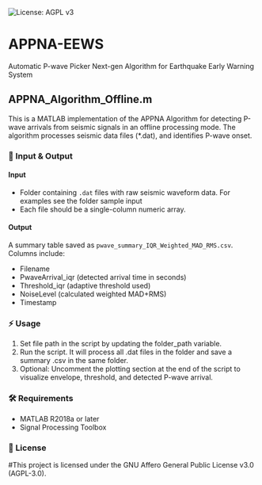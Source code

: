 ![License: AGPL v3](https://img.shields.io/badge/License-AGPL_v3-blue.svg)
# APPNA-EEWS
Automatic P-wave Picker Next-gen Algorithm for Earthquake Early Warning System

## APPNA_Algorithm_Offline.m 
This is  a MATLAB implementation of the APPNA Algorithm for detecting P-wave arrivals from seismic signals in an offline processing mode. The algorithm processes seismic data files (*.dat),  and identifies P-wave onset.

### 📂 Input & Output
#### Input
- Folder containing `.dat` files with raw seismic waveform data. For examples see the folder sample input 
- Each file should be a single-column numeric array.
#### Output
A summary table saved as `pwave_summary_IQR_Weighted_MAD_RMS.csv`.
Columns include:
- Filename
- PwaveArrival_iqr (detected arrival time in seconds)
- Threshold_iqr (adaptive threshold used)
- NoiseLevel (calculated weighted MAD+RMS)
- Timestamp
  
### ⚡ Usage
1.	Set file path in the script by updating the folder_path variable.
2.	Run the script. It will process all .dat files in the folder and save a summary .csv in the same folder.
3.	Optional: Uncomment the plotting section at the end of the script to visualize envelope, threshold, and detected P-wave arrival.
### 🛠️ Requirements
- MATLAB R2018a or later
- Signal Processing Toolbox

### 📜 License
#This project is licensed under the GNU Affero General Public License v3.0 (AGPL-3.0).






